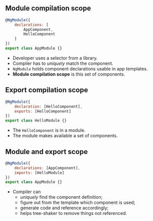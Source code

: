 ## Module compilation scope

```javascript
@NgModule({
    declarations: [
        AppComponent,
        HelloComponent
    ]
})
export class AppModule {}
```

- Developer uses a selector from a library.
- Compiler has to *uniquely* match the component.
- `NgModule` holds component declarations usable in app templates.
- **Module compilation scope** is this set of components.



## Export compilation scope

```javascript
@NgModule({
    declaration: [HelloComponent],
    exports: [HelloComponent]
})
export class HelloModule {}
```

- The `HelloComponent` is in a module.
- The module makes available a set of components.


## Module and export scope

```javascript
@NgModule({
    declarations: [AppComponent],
    imports: [HelloModule]
})
export class AppModule {}
```

- Compiler can
  - *uniquely* find the component definition;
  - figure out from the template which component is used;
  - generate code and reference accordingly;
  - helps tree-shaker to remove things not referenced.